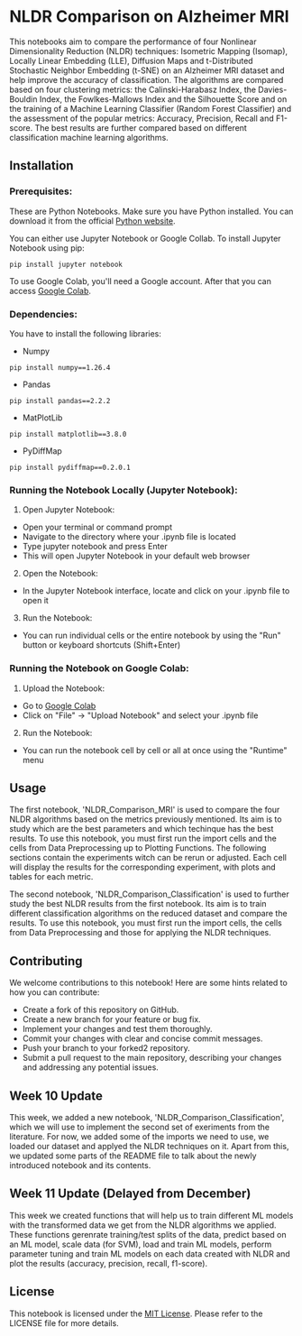 # NLDR Comparison on Alzheimer MRI

This notebooks aim to compare the performance of four Nonlinear Dimensionality Reduction (NLDR) techniques: Isometric Mapping (Isomap), Locally Linear Embedding (LLE), Diffusion Maps and t-Distributed Stochastic Neighbor Embedding (t-SNE) on an Alzheimer MRI dataset and help improve the accuracy of classification.
The algorithms are compared based on four clustering metrics: the Calinski-Harabasz Index, the Davies-Bouldin Index, the Fowlkes-Mallows Index and the Silhouette Score and on the training of a Machine Learning Classifier (Random Forest Classifier) and the assessment of the popular metrics: Accuracy, Precision, Recall and F1-score.
The best results are further compared based on different classification machine learning algorithms.

## Installation

### Prerequisites:

These are Python Notebooks.
Make sure you have Python installed. You can download it from the official [Python website](https://www.python.org/).

You can either use Jupyter Notebook or Google Collab.
To install Jupyter Notebook using pip:

```
pip install jupyter notebook
```

To use Google Colab, you'll need a Google account.
After that you can access [Google Colab](https://colab.research.google.com/).

### Dependencies:

You have to install the following libraries:

- Numpy
```
pip install numpy==1.26.4
```

- Pandas
```
pip install pandas==2.2.2
```

- MatPlotLib
```
pip install matplotlib==3.8.0
```

- PyDiffMap
```
pip install pydiffmap==0.2.0.1
```

### Running the Notebook Locally (Jupyter Notebook):

1. Open Jupyter Notebook:
- Open your terminal or command prompt
- Navigate to the directory where your .ipynb file is located
- Type jupyter notebook and press Enter
- This will open Jupyter Notebook in your default web browser

2. Open the Notebook:
- In the Jupyter Notebook interface, locate and click on your .ipynb file to open it

3. Run the Notebook:
- You can run individual cells or the entire notebook by using the "Run" button or keyboard shortcuts (Shift+Enter)

### Running the Notebook on Google Colab:

1. Upload the Notebook:
- Go to  [Google Colab](https://colab.research.google.com/)
- Click on "File" -> "Upload Notebook" and select your .ipynb file

2. Run the Notebook:
- You can run the notebook cell by cell or all at once using the "Runtime" menu

## Usage

The first notebook, 'NLDR_Comparison_MRI' is used to compare the four NLDR algorithms based on the metrics previously mentioned.
Its aim is to study which are the best parameters and which techinque has the best results.
To use this notebook, you must first run the import cells and the cells from Data Preprocessing up to Plotting Functions.
The following sections contain the experiments witch can be rerun or adjusted. 
Each cell will display the results for the corresponding experiment, with plots and tables for each metric.

The second notebook, 'NLDR_Comparison_Classification' is used to further study the best NLDR results from the first notebook.
Its aim is to train different classification algorithms on the reduced dataset and compare the results.
To use this notebook, you must first run the import cells, the cells from Data Preprocessing and those for applying the NLDR techniques.

## Contributing

We welcome contributions to this notebook! Here are some hints related to how you can contribute:

- Create a fork of this repository on GitHub.
- Create a new branch for your feature or bug fix.
- Implement your changes and test them thoroughly.
- Commit your changes with clear and concise commit messages. 
- Push your branch to your forked2 repository.   
- Submit a pull request to the main repository, describing your changes and addressing any potential issues.

## Week 10 Update

This week, we added a new notebook, 'NLDR_Comparison_Classification', which we will use to implement the second set of exeriments from the literature.
For now, we added some of the imports we need to use, we loaded our dataset and applyed the NLDR techniques on it.
Apart from this, we updated some parts of the README file to talk about the newly introduced notebook and its contents.

## Week 11 Update (Delayed from December)

This week we created functions that will help us to train different ML models with the transformed data we get from the NLDR algorithms we applied.
These functions gerenrate training/test splits of the data, predict based on an ML model, scale data (for SVM), load and train ML models, perform parameter tuning and train ML models on each data created with NLDR and plot the results (accuracy, precision, recall, f1-score).

## License

This notebook is licensed under the [MIT License](./LICENSE). Please refer to the LICENSE file for more details.
